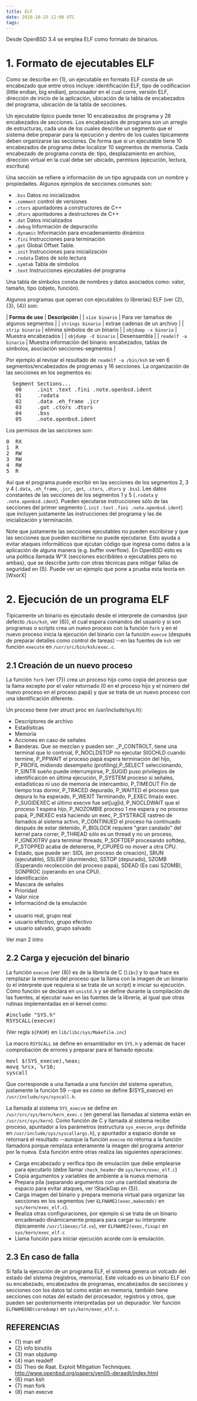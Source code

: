 ```yaml
---
title: ELF
date: 2010-10-25 12:00 UTC
tags:
---
```

Desde OpenBSD 3.4 se emplea ELF como formato de binarios.

# 1. Formato de ejecutables ELF

Como se describe en {1}, un ejecutable en formato ELF consta de un encabezado que entre otros incluye: identificación ELF, tipo de codificacion (little endian, big endian), procesador en el cual corre, versión ELF, dirección de inicio de la aplicación, ubicación de la tabla de encabezados del programa, ubicación de la tabla de secciones.

Un ejecutable típico puede tener 10 encabezados de programa y 26 encabezados de secciones. Los encabezados de programa son un arreglo de estructuras, cada una de los cuales describe un segmento que el sistema debe preparar para la ejecución y dentro de los cuales típicamente deben organizarse las secciones.  De forma que si un ejecutable tiene 10 encabezados de programa debe localizar 10 segmentos de memoria.  Cada encabezado de programa consta de: tipo, desplazamiento en archivo, dirección virtual en la cual debe ser ubicado, permisos (ejecución, lectura, escritura)

Una sección se refiere a información de un tipo agrupada con un nombre y propiedades.  Algunos ejemplos de secciones comunes son:
* ```.bss``` Datos no inicializados
* ```.comment``` control de versiones
* ```.ctors``` apuntadores a constructores de C++
* ```.dtors``` apuntadores a destructores de C++
* ```.dat``` Datos inicializados 
* ```.debug``` Información de depuraci&#324;o
* ```.dynamic``` Información para encadenamiento dinámico
* ```.fini``` Instrucciones para terminación
* ```.got``` Global Offset Table.
* ```.init``` Instrucciones para inicialización
* ```.rodata``` Datos de solo lectura
* ```.symtab``` Tabla de símbolos
* ```.text``` Instrucciones ejecutables del programa

Una tabla de símbolos consta de nombres y datos asociados como: valor, tamaño, tipo (objeto, función).

Algunos programas que operan con ejecutables (o librerías) ELF (ver {2}, {3}, {4}) son:

| __Forma de uso__ | __Descripción__ |
| ```size binario``` | Para ver tamaños de algunos segmentos |
| ```strings binario``` | extrae cadenas de un archivo |
| ```strip binario``` | elimina símbolos de un binario |
| ```objdump -x binario```  | Muestra encabezados |
| ```objdump -d binario``` | Desensambla |
| ```readelf -a binario``` | Muestra información del binario: encabezados, tablas de símbolos, asociación secciones-segmentos |

Por ejemplo al revisar el resultado de ```readelf -a /bin/ksh``` se ven 6 segmentos/encabezados de programas y 16 secciones. La organización de las secciones en los segmentos es:
<pre>
  Segment Sections...
   00     .init .text .fini .note.openbsd.ident 
   01     .rodata 
   02     .data .eh_frame .jcr 
   03     .got .ctors .dtors 
   04     .bss 
   05     .note.openbsd.ident 
</pre>

Los permisos de las secciones son:
<pre>
0  RX
1  R
2  RW
3  RW
4  RW
5  R
</pre>

Así que el programa puede escribir en las secciones de los segmentos 2, 3 y 4 (```.data```, ```.eh_frame```, ```.jcr```, ```.got```, ```.ctors```, ```.dtors``` y ```.bss```).   Lee datos constantes de las secciones de los segmentos 1 y 5 (```.rodata``` y ```.note.openbsd.ident```). Pueden ejecutarse instrucciones sólo de las secciones del primer segmento (```.init``` ```.text``` ```.fini .note.openbsd.ident```) que incluyen justamente las instrucciones del programa y las de inicialización y terminación.

Note que justamente las secciones ejecutables no pueden escribirse y que 
las secciones que pueden escribirse no puede ejecutarse.   Esto ayuda a evitar ataques informáticos que ejcutan código que ingresa como datos a la aplicación de alguna manera (e.g. buffer overflow). En OpenBSD esto es una política llamada W^X (secciones escribibles o ejecutables pero no ambas), que se describe junto con otras técnicas para mitigar fallas de seguridad en {5}.   Puede ver un ejemplo que pone a prueba esta teoria en [WxorX]

# 2. Ejecución de un programa ELF

Típicamente un binario es ejecutado desde el interprete de comandos (por defecto ```/bin/ksh```, ver {6}), el cual espera comandos del usuario y si son programas o scripts crea un nuevo proceso con la función ```fork``` y en el nuevo proceso inicia la ejecución del binario con la función ```execve``` (después de preparar detalles como control de tareas) --en las fuentes de ```ksh``` ver función ```execute``` en ```/usr/src/bin/ksh/exec.c```.

## 2.1 Creación de un nuevo proceso

La función ```fork``` (ver {7}) crea un proceso hijo como copia del proceso que la llama excepto por el valor retornado (0 en el proceso hijo y el número del nuevo proceso en el proceso papá) y que se trata de un nuevo proceso con una identificación diferente.

Un proceso tiene (ver struct proc en /usr/include/sys.h):
* Descriptores de archivo 
* Estadísticas 
* Memoria 
* Acciones en caso de señales
* Banderas. Que se mezclan y pueden ser: _P_CONTROLT, tiene una terminal que lo controal, P_NOCLDSTOP no ejecutar SIGCHLD cuando termine, P_PPWAIT el proceso papá espera terminación del hijo, P_PROFIL midiendo desempeño (profiling),P_SELECT seleccionando,  P_SINTR sueño puede interrumpirse, P_SUGID puso privilegios de identificaicón en última ejecución, P_SYSTEM  proceso si señales, estadísticas ni uso de memoria de intercambio, P_TIMEOUT   Fin de tiempo tras dormir, P_TRACED  depurado,  P_WAITED el proceso que depura lo ha esperado, P_WEXIT  Terminando,  P_EXEC  llma{o exec.
P_SUGIDEXEC el último execve fue set[ug]id, P_NOCLDWAIT que el proceso 1 espera hijo, P_NOZOMBIE proceso 1 me espera y no proceso papá, P_INEXEC está haciendo un exec, P_SYSTRACE rastreo de llamados al sistema activo, 
P_CONTINUED el proceso ha continuado después de estar detenido, P_BIGLOCK   requiere "gran candado" del kernel para correr, P_THREAD sólo es un thread y no un proceso, P_IGNEXITRV para terminar threads,  P_SOFTDEP procesando softdep, P_STOPPED acaba de detenerse,  P_CPUPEG no mover a otra CPU.
* Estado, que puede ser: SIDL (en proceso de creación), SRUN (ejecutable), SSLEEP (durmiendo), SSTOP (depurado), SZOMB (Esperando recolección del proceso papá), SDEAD (Es casi SZOMB), SONPROC (operando en una CPU).
* Identificación 
* Mascara de señales
* Prioridad
* Valor nice 
* Informaciónd de la emulación
* 
* usuario real, grupo real
* usuario efectivo, grupo efectivo
* usuario salvado, grupo salvado

Ver man 2 intro


## 2.2 Carga y ejecución del binario

La función ```execve``` (ver {8}) es de la librería de C (```libc```) y lo que hace es remplazar la memoria del proceso que la llama con la imagen de un binario (o el interprete que requiera si se trata de un script) e iniciar su ejecución.  Cómo función se declara en ```unistd.h``` y se define durante la compilación de las fuentes, al ejecutar ```make``` en las fuentes de la librería, al igual que otras rutinas implementadas en el kernel  como:
<pre>
#include "SYS.h"
RSYSCALL(execve)
</pre>
(Ver regla ```${PASM}``` en ```lib/libc/sys/Makefile.inc```)

La macro ```RSYSCALL``` se define en ensamblador en ```SYS.h``` y además de hacer comprobación de errores y preparar para el llamado ejecuta:
<pre>
movl $(SYS_execve),%eax; 
movq %rcx, %r10; 
syscall
</pre>

Que corresponde a una llamada a una función del sistema operativo, justamente la función 59 --que es como se define $(SYS_execve) en ```/usr/include/sys/syscall.h```.

La llamada al sistema ```SYS_execve``` se define en ```/usr/src/sys/kern/kern_exec.c``` (en general las llamadas al sistema están en ```/usr/src/sys/kern```).  Como función de C y llamada al sistema recibe proceso, apuntador a los parámetros (estructura ```sys_execve_args```  definida en ```/usr/include/sys/syscallargs.h```), y apuntador a espacio donde se retornará el resultado --aunque la función ```execve``` no retorna a la función llamadora porque remplaza enteramente la imagen del programa anterior por la nueva.  Esta función entre otras realiza las siguientes operaciones:
* Carga encabezado y verifica tipo de emulación que debe emplearse para ejecutarlo (debe llamar ```check_header``` de ```sys/kern/exec_elf.c```)
* Copia argumentos y variables de ambiente a la nueva memoria
* Prepara pila (separando argumentos con una cantidad aleatoria de espacio para evitar ataques, ver !StackGap en {5}).
* Carga imagen del binario y prepara memoria virtual para organizar las secciones en los segmentos (ver ```ELFNAME2(exec,makecmds)``` en ```sys/kern/exec_elf.c```).
* Realiza otras configuraciones, por ejemplo si se trata de un binario encadenado dinámicamente prepara para cargar su interprete (típicamente ```/usr/libexec/ld.so```), ver  ```ELFNAME2(exec,fixup)``` en ```sys/kern/exec_elf.c```
* Llama función para iniciar ejecución acorde con la emulación.

## 2.3 En caso de falla

Si falla la ejecución de un programa ELF, el sistema genera un volcado del estado del sistema (registros, memoria). Este volcado es un binario ELF con su encabezado, encabezados de programas, encabezados de secciones y secciones con los datos tal como están en memoria, también tiene secciones con notas del estado del procesador, registros y otros, que pueden ser posteriormente interpretadas por un depurador.  Ver función ```ELFNAMEEND(coredump)``` en ```sys/kern/exec_elf.c```.

## REFERENCIAS

* {1} man elf
* {2} info binutils
* {3} man objdump
* {4} man readelf
* {5} Theo de Raat. Exploit Mitigation Techniques. http://www.openbsd.org/papers/ven05-deraadt/index.html
* {6} man ksh
* {7} man fork
* {8} man execve
